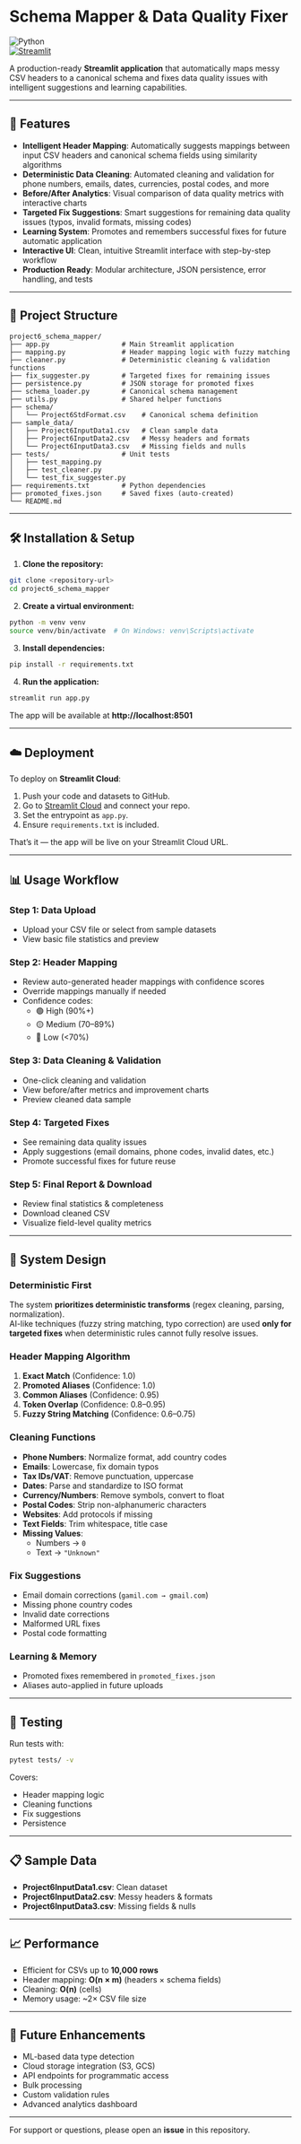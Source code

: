 # Schema Mapper & Data Quality Fixer

![Python](https://img.shields.io/badge/Python-3.9%2B-blue)  
[![Streamlit](https://img.shields.io/badge/Streamlit-App-red)](https://schema-mapper-cleaner.streamlit.app/)

A production-ready **Streamlit application** that automatically maps messy CSV headers to a canonical schema and fixes data quality issues with intelligent suggestions and learning capabilities.

---

## 🚀 Features

- **Intelligent Header Mapping**: Automatically suggests mappings between input CSV headers and canonical schema fields using similarity algorithms
- **Deterministic Data Cleaning**: Automated cleaning and validation for phone numbers, emails, dates, currencies, postal codes, and more
- **Before/After Analytics**: Visual comparison of data quality metrics with interactive charts
- **Targeted Fix Suggestions**: Smart suggestions for remaining data quality issues (typos, invalid formats, missing codes)
- **Learning System**: Promotes and remembers successful fixes for future automatic application
- **Interactive UI**: Clean, intuitive Streamlit interface with step-by-step workflow
- **Production Ready**: Modular architecture, JSON persistence, error handling, and tests

---

## 📁 Project Structure

```
project6_schema_mapper/
├── app.py                  # Main Streamlit application
├── mapping.py              # Header mapping logic with fuzzy matching
├── cleaner.py              # Deterministic cleaning & validation functions
├── fix_suggester.py        # Targeted fixes for remaining issues
├── persistence.py          # JSON storage for promoted fixes
├── schema_loader.py        # Canonical schema management
├── utils.py                # Shared helper functions
├── schema/
│   └── Project6StdFormat.csv    # Canonical schema definition
├── sample_data/
│   ├── Project6InputData1.csv   # Clean sample data
│   ├── Project6InputData2.csv   # Messy headers and formats
│   └── Project6InputData3.csv   # Missing fields and nulls
├── tests/                  # Unit tests
│   ├── test_mapping.py
│   ├── test_cleaner.py
│   └── test_fix_suggester.py
├── requirements.txt        # Python dependencies
├── promoted_fixes.json     # Saved fixes (auto-created)
└── README.md
```

---

## 🛠️ Installation & Setup

1. **Clone the repository:**
```bash
git clone <repository-url>
cd project6_schema_mapper
```

2. **Create a virtual environment:**
```bash
python -m venv venv
source venv/bin/activate  # On Windows: venv\Scripts\activate
```

3. **Install dependencies:**
```bash
pip install -r requirements.txt
```

4. **Run the application:**
```bash
streamlit run app.py
```

The app will be available at **http://localhost:8501**

---

## ☁️ Deployment

To deploy on **Streamlit Cloud**:

1. Push your code and datasets to GitHub.  
2. Go to [Streamlit Cloud](https://share.streamlit.io/) and connect your repo.  
3. Set the entrypoint as `app.py`.  
4. Ensure `requirements.txt` is included.  

That’s it — the app will be live on your Streamlit Cloud URL.

---

## 📊 Usage Workflow

### Step 1: Data Upload
- Upload your CSV file or select from sample datasets
- View basic file statistics and preview

### Step 2: Header Mapping
- Review auto-generated header mappings with confidence scores
- Override mappings manually if needed
- Confidence codes:
  - 🟢 High (90%+)
  - 🟡 Medium (70–89%)
  - 🔴 Low (<70%)

### Step 3: Data Cleaning & Validation
- One-click cleaning and validation
- View before/after metrics and improvement charts
- Preview cleaned data sample

### Step 4: Targeted Fixes
- See remaining data quality issues
- Apply suggestions (email domains, phone codes, invalid dates, etc.)
- Promote successful fixes for future reuse

### Step 5: Final Report & Download
- Review final statistics & completeness
- Download cleaned CSV
- Visualize field-level quality metrics

---

## 🧠 System Design

### Deterministic First
The system **prioritizes deterministic transforms** (regex cleaning, parsing, normalization).  
AI-like techniques (fuzzy string matching, typo correction) are used **only for targeted fixes** when deterministic rules cannot fully resolve issues.

### Header Mapping Algorithm
1. **Exact Match** (Confidence: 1.0)  
2. **Promoted Aliases** (Confidence: 1.0)  
3. **Common Aliases** (Confidence: 0.95)  
4. **Token Overlap** (Confidence: 0.8–0.95)  
5. **Fuzzy String Matching** (Confidence: 0.6–0.75)  

### Cleaning Functions
- **Phone Numbers**: Normalize format, add country codes  
- **Emails**: Lowercase, fix domain typos  
- **Tax IDs/VAT**: Remove punctuation, uppercase  
- **Dates**: Parse and standardize to ISO format  
- **Currency/Numbers**: Remove symbols, convert to float  
- **Postal Codes**: Strip non-alphanumeric characters  
- **Websites**: Add protocols if missing  
- **Text Fields**: Trim whitespace, title case  
- **Missing Values**:
  - Numbers → `0`  
  - Text → `"Unknown"`  

### Fix Suggestions
- Email domain corrections (`gamil.com → gmail.com`)  
- Missing phone country codes  
- Invalid date corrections  
- Malformed URL fixes  
- Postal code formatting  

### Learning & Memory
- Promoted fixes remembered in `promoted_fixes.json`  
- Aliases auto-applied in future uploads  

---

## 🧪 Testing

Run tests with:
```bash
pytest tests/ -v
```

Covers:
- Header mapping logic  
- Cleaning functions  
- Fix suggestions  
- Persistence  

---

## 📋 Sample Data

- **Project6InputData1.csv**: Clean dataset  
- **Project6InputData2.csv**: Messy headers & formats  
- **Project6InputData3.csv**: Missing fields & nulls  

---

## 📈 Performance

- Efficient for CSVs up to **10,000 rows**  
- Header mapping: **O(n × m)** (headers × schema fields)  
- Cleaning: **O(n)** (cells)  
- Memory usage: ~2× CSV file size  

---

## 🔮 Future Enhancements

- ML-based data type detection  
- Cloud storage integration (S3, GCS)  
- API endpoints for programmatic access  
- Bulk processing  
- Custom validation rules  
- Advanced analytics dashboard  

---

For support or questions, please open an **issue** in this repository.  
